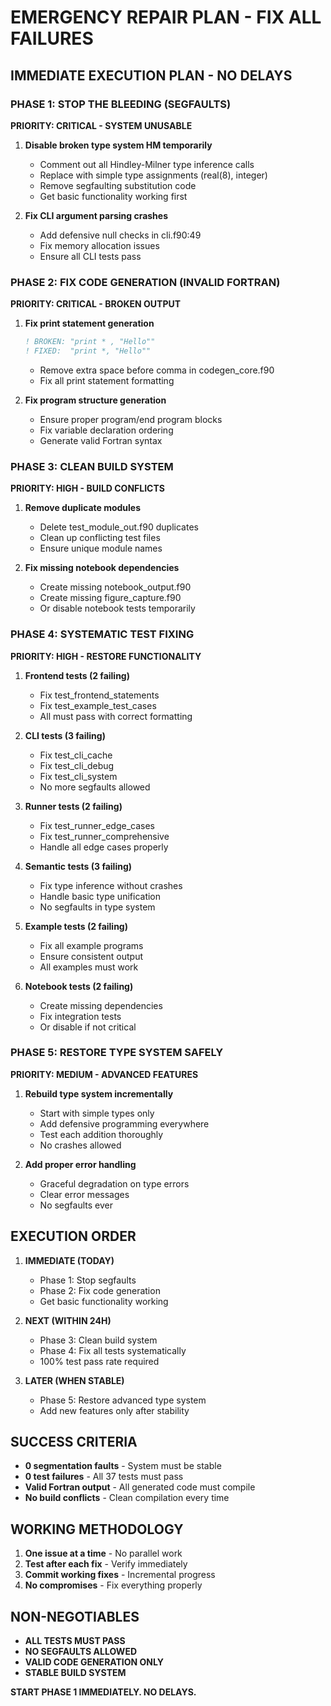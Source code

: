 # EMERGENCY REPAIR PLAN - FIX ALL FAILURES

## IMMEDIATE EXECUTION PLAN - NO DELAYS

### PHASE 1: STOP THE BLEEDING (SEGFAULTS)
**PRIORITY: CRITICAL - SYSTEM UNUSABLE**

1. **Disable broken type system HM temporarily**
   - Comment out all Hindley-Milner type inference calls
   - Replace with simple type assignments (real(8), integer)
   - Remove segfaulting substitution code
   - Get basic functionality working first

2. **Fix CLI argument parsing crashes**
   - Add defensive null checks in cli.f90:49
   - Fix memory allocation issues
   - Ensure all CLI tests pass

### PHASE 2: FIX CODE GENERATION (INVALID FORTRAN)
**PRIORITY: CRITICAL - BROKEN OUTPUT**

1. **Fix print statement generation**
   ```fortran
   ! BROKEN: "print * , "Hello""
   ! FIXED:  "print *, "Hello""
   ```
   - Remove extra space before comma in codegen_core.f90
   - Fix all print statement formatting

2. **Fix program structure generation**
   - Ensure proper program/end program blocks
   - Fix variable declaration ordering
   - Generate valid Fortran syntax

### PHASE 3: CLEAN BUILD SYSTEM
**PRIORITY: HIGH - BUILD CONFLICTS**

1. **Remove duplicate modules**
   - Delete test_module_out.f90 duplicates
   - Clean up conflicting test files
   - Ensure unique module names

2. **Fix missing notebook dependencies**
   - Create missing notebook_output.f90
   - Create missing figure_capture.f90
   - Or disable notebook tests temporarily

### PHASE 4: SYSTEMATIC TEST FIXING
**PRIORITY: HIGH - RESTORE FUNCTIONALITY**

1. **Frontend tests (2 failing)**
   - Fix test_frontend_statements
   - Fix test_example_test_cases
   - All must pass with correct formatting

2. **CLI tests (3 failing)**
   - Fix test_cli_cache
   - Fix test_cli_debug 
   - Fix test_cli_system
   - No more segfaults allowed

3. **Runner tests (2 failing)**
   - Fix test_runner_edge_cases
   - Fix test_runner_comprehensive
   - Handle all edge cases properly

4. **Semantic tests (3 failing)**
   - Fix type inference without crashes
   - Handle basic type unification
   - No segfaults in type system

5. **Example tests (2 failing)**
   - Fix all example programs
   - Ensure consistent output
   - All examples must work

6. **Notebook tests (2 failing)**
   - Create missing dependencies
   - Fix integration tests
   - Or disable if not critical

### PHASE 5: RESTORE TYPE SYSTEM SAFELY
**PRIORITY: MEDIUM - ADVANCED FEATURES**

1. **Rebuild type system incrementally**
   - Start with simple types only
   - Add defensive programming everywhere
   - Test each addition thoroughly
   - No crashes allowed

2. **Add proper error handling**
   - Graceful degradation on type errors
   - Clear error messages
   - No segfaults ever

## EXECUTION ORDER

1. **IMMEDIATE (TODAY)**
   - Phase 1: Stop segfaults
   - Phase 2: Fix code generation
   - Get basic functionality working

2. **NEXT (WITHIN 24H)**
   - Phase 3: Clean build system
   - Phase 4: Fix all tests systematically
   - 100% test pass rate required

3. **LATER (WHEN STABLE)**
   - Phase 5: Restore advanced type system
   - Add new features only after stability

## SUCCESS CRITERIA

- **0 segmentation faults** - System must be stable
- **0 test failures** - All 37 tests must pass
- **Valid Fortran output** - All generated code must compile
- **No build conflicts** - Clean compilation every time

## WORKING METHODOLOGY

1. **One issue at a time** - No parallel work
2. **Test after each fix** - Verify immediately
3. **Commit working fixes** - Incremental progress
4. **No compromises** - Fix everything properly

## NON-NEGOTIABLES

- **ALL TESTS MUST PASS**
- **NO SEGFAULTS ALLOWED**
- **VALID CODE GENERATION ONLY**
- **STABLE BUILD SYSTEM**

**START PHASE 1 IMMEDIATELY. NO DELAYS.**